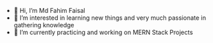 - 👋 Hi, I’m Md Fahim Faisal
- 👀 I’m interested in learning new things and very much passionate in gathering knowledge
- 🌱 I’m currently practicing and working on MERN Stack Projects 
<!-- - ⏰ I’m looking forword to  -->
<!-- - 📫 How to reach me ... -->

<!---
fahim000l/fahim000l is a ✨ special ✨ repository because its `README.md` (this file) appears on your GitHub profile.
You can click the Preview link to take a look at your changes.
--->
